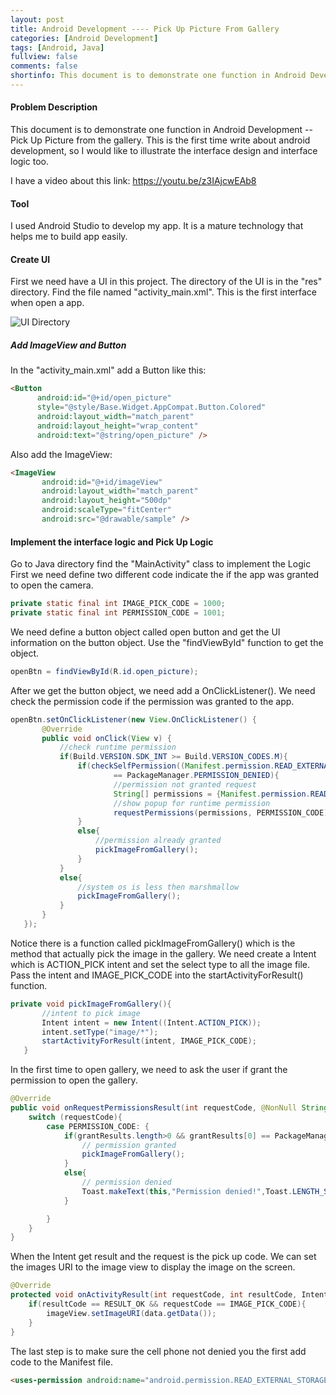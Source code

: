 ```yaml
---
layout: post
title: Android Development ---- Pick Up Picture From Gallery
categories: [Android Development]
tags: [Android, Java]
fullview: false
comments: false
shortinfo: This document is to demonstrate one function in Android Development -- Pick Up Picture from the gallery. This is the first time write about android development, so I would like to illustrate the interface design and interface logic too.
---
```

#### Problem Description
This document is to demonstrate one function in Android Development -- Pick Up Picture from the
gallery. This is the first time write about android development, so I would like to illustrate
the interface design and interface logic too.

I have a video about this link: https://youtu.be/z3IAjcwEAb8

#### Tool
I used Android Studio to develop my app. It is a mature technology that helps me to build app easily.

#### Create UI
First we need have a UI in this project. The directory of the UI is in the "res" directory. Find the file named "activity_main.xml". This is the first interface when open a app.

![UI Directory](https://raw.githubusercontent.com/scao7/dbyll/gh-pages/assets/media/androidRes/UIDir.PNG)

##### Add ImageView and Button
In the "activity_main.xml" add a Button like this:
```html
<Button
      android:id="@+id/open_picture"
      style="@style/Base.Widget.AppCompat.Button.Colored"
      android:layout_width="match_parent"
      android:layout_height="wrap_content"
      android:text="@string/open_picture" />
```
Also add the ImageView:
```html
<ImageView
       android:id="@+id/imageView"
       android:layout_width="match_parent"
       android:layout_height="500dp"
       android:scaleType="fitCenter"
       android:src="@drawable/sample" />
```
#### Implement the interface logic and Pick Up Logic
Go to Java directory find the "MainActivity" class to implement the Logic
First we need define two different code indicate the if the app was granted to open the camera.
```java
private static final int IMAGE_PICK_CODE = 1000;
private static final int PERMISSION_CODE = 1001;
```
We need define a button object called open button and get the UI information on the button object. Use the "findViewById" function to get the object.
```Java
openBtn = findViewById(R.id.open_picture);
```
After we get the button object, we need add a OnClickListener(). We need check the permission code if the permission was granted to the app.
```java
openBtn.setOnClickListener(new View.OnClickListener() {
       @Override
       public void onClick(View v) {
           //check runtime permission
           if(Build.VERSION.SDK_INT >= Build.VERSION_CODES.M){
               if(checkSelfPermission((Manifest.permission.READ_EXTERNAL_STORAGE))
                       == PackageManager.PERMISSION_DENIED){
                       //permission not granted request
                       String[] permissions = {Manifest.permission.READ_EXTERNAL_STORAGE};
                       //show popup for runtime permission
                       requestPermissions(permissions, PERMISSION_CODE);
               }
               else{
                   //permission already granted
                   pickImageFromGallery();
               }
           }
           else{
               //system os is less then marshmallow
               pickImageFromGallery();
           }
       }
   });
```
Notice there is a function called pickImageFromGallery() which is the method that actually pick the image in the gallery. We need create a Intent which is ACTION_PICK intent and set the select type to all the image file. Pass the intent and IMAGE_PICK_CODE into the startActivityForResult() function.

```java
private void pickImageFromGallery(){
       //intent to pick image
       Intent intent = new Intent((Intent.ACTION_PICK));
       intent.setType("image/*");
       startActivityForResult(intent, IMAGE_PICK_CODE);
   }
```
In the first time to open gallery, we need to ask the user if grant the permission to open the gallery.
```java
@Override
public void onRequestPermissionsResult(int requestCode, @NonNull String[] permissions, @NonNull int[] grantResults) {
    switch (requestCode){
        case PERMISSION_CODE: {
            if(grantResults.length>0 && grantResults[0] == PackageManager.PERMISSION_GRANTED){
                // permission granted
                pickImageFromGallery();
            }
            else{
                // permission denied
                Toast.makeText(this,"Permission denied!",Toast.LENGTH_SHORT).show();
            }

        }
    }
}
```
When the Intent get result and the request is the pick up code. We can set the images URI to the image view to display the image on the screen.
```java
@Override
protected void onActivityResult(int requestCode, int resultCode, Intent data) {
    if(resultCode == RESULT_OK && requestCode == IMAGE_PICK_CODE){
        imageView.setImageURI(data.getData());
    }
}
```
The last step is to make sure the cell phone not denied you the first add code to the Manifest file.
```html
<uses-permission android:name="android.permission.READ_EXTERNAL_STORAGE" />
```
